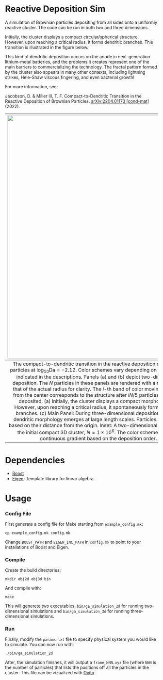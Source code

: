 # Reactive Deposition Sim

A simulation of Brownian particles depositing from all sides onto a uniformly reactive cluster. The code can be run in both two and three dimensions. 

Initially, the cluster displays a compact circular/spherical structure. However, upon reaching a critical radius, it forms dendritic branches. This transition is illustrated in the figure below.

This kind of dendritic deposition occurs on the anode in next-generation lithium-metal batteries, and the problems it creates represent one of the main barriers to commercializing the technology. The fractal pattern formed by the cluster also appears in many other contexts, including lightning strikes, Hele-Shaw viscous fingering, and even bacterial growth! 

For more information, see:

Jacobson, D. & Miller III, T. F. Compact-to-Dendritic Transition in the
Reactive Deposition of Brownian Particles. [arXiv:2204.01173 [cond-mat]](https://arxiv.org/abs/2204.01173) (2022).

| <img src="https://raw.githubusercontent.com/drdrjacobs/reactive_deposition_sim/master/images/dendritic_transition.png" width="600" height="803"> | 
|:--:| 
| The compact-to-dendritic transition in the reactive deposition of Brownian particles at $\log_{10} \mathrm{Da} = -2.12$. Color schemes vary depending on the panel, as indicated in the descriptions. Panels (a) and (b) depict two-dimensional deposition. The $N$ particles in these panels are rendered with a radius twice that of the actual radius for clarity. The $i$-th band of color moving outwards from the center corresponds to the structure after $i N / 5$ particles have been deposited. (a) Initially, the cluster displays a compact morphology. (b) However, upon reaching a critical radius, it spontaneously forms dendritic branches. (c) Main Panel: During three-dimensional deposition, a similar dendritic morphology emerges at large length scales. Particles are colored based on their distance from the origin. Inset: A two-dimensional slice through the initial compact 3D cluster, $N = 1 \times 10^{6}$. The color scheme follows a continuous gradient based on the deposition order. |

# Dependencies

- [Boost](https://www.boost.org/)
- [Eigen](https://eigen.tuxfamily.org/index.php?title=Main_Page): Template library for linear algebra.

# Usage

### Config File

First generate a config file for Make starting from `example_config.mk`:

```cp example_config.mk config.mk```

Change `BOOST_PATH` and `EIGEN_INC_PATH` in `config.mk` to point to your installations of Boost and Eigen.

### Compile

Create the build directories:

```mkdir obj2d obj3d bin```

And compile with:

```make```

This will generete two executables, `bin/ga_simulation_2d` for running two-dimensional simulations and `bin/ga_simulation_3d` for running three-dimensional simulations.

### Run

Finally, modify the `params.txt` file to specify physical system you would like to simulate. You can now run with:

```./bin/ga_simulation_2d```

After, the simulation finishes, it will output a `frame_NNN.xyz` file (where `NNN` is the number of particles) that lists the positions off all the particles in the cluster. This file can be vizualized with [Ovito](https://www.ovito.org/).


